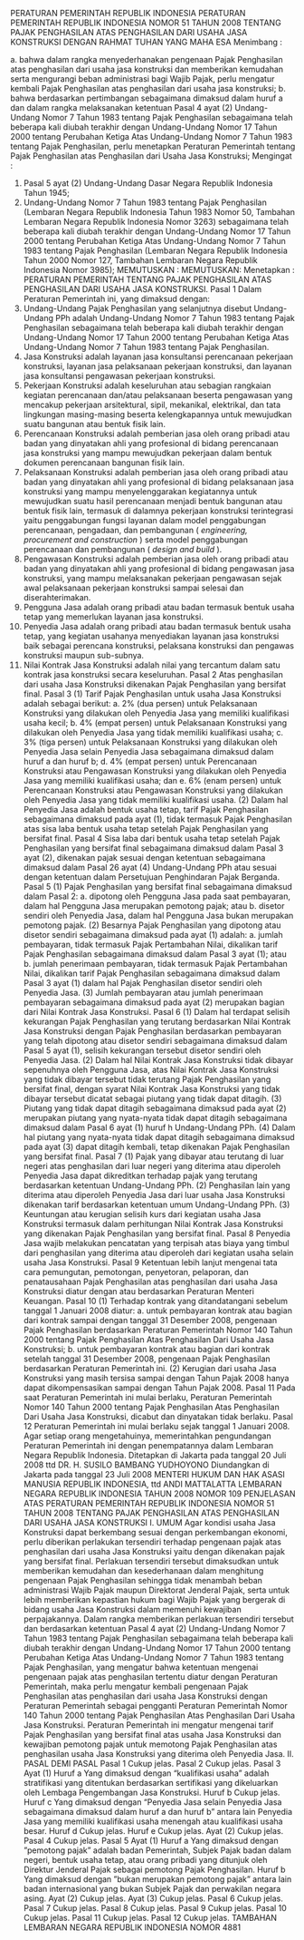  PERATURAN PEMERINTAH REPUBLIK INDONESIA PERATURAN PEMERINTAH REPUBLIK INDONESIA NOMOR 51 TAHUN 2008 TENTANG PAJAK PENGHASILAN ATAS PENGHASILAN DARI USAHA JASA KONSTRUKSI
DENGAN RAHMAT TUHAN YANG MAHA ESA
Menimbang :

a. bahwa dalam rangka menyederhanakan pengenaan Pajak Penghasilan atas penghasilan dari usaha jasa konstruksi dan memberikan kemudahan serta mengurangi beban administrasi bagi Wajib Pajak, perlu mengatur kembali Pajak Penghasilan atas penghasilan dari usaha jasa konstruksi;
b. bahwa berdasarkan pertimbangan sebagaimana dimaksud dalam huruf a dan dalam rangka melaksanakan ketentuan Pasal 4 ayat (2) Undang-Undang Nomor 7 Tahun 1983 tentang Pajak Penghasilan sebagaimana telah beberapa kali diubah terakhir dengan Undang-Undang Nomor 17 Tahun 2000 tentang Perubahan Ketiga Atas Undang-Undang Nomor 7 Tahun 1983 tentang Pajak Penghasilan, perlu menetapkan Peraturan Pemerintah tentang Pajak Penghasilan atas Penghasilan dari Usaha Jasa Konstruksi;
Mengingat :

1. Pasal 5 ayat (2) Undang-Undang Dasar Negara Republik Indonesia Tahun 1945;
2. Undang-Undang Nomor 7 Tahun 1983 tentang Pajak Penghasilan (Lembaran Negara Republik Indonesia Tahun 1983 Nomor 50, Tambahan Lembaran Negara Republik Indonesia Nomor 3263) sebagaimana telah beberapa kali diubah terakhir dengan Undang-Undang Nomor 17 Tahun 2000 tentang Perubahan Ketiga Atas Undang-Undang Nomor 7 Tahun 1983 tentang Pajak Penghasilan (Lembaran Negara Republik Indonesia Tahun 2000 Nomor 127, Tambahan Lembaran Negara Republik Indonesia Nomor 3985);
MEMUTUSKAN :
MEMUTUSKAN:
 Menetapkan : PERATURAN PEMERINTAH TENTANG PAJAK PENGHASILAN ATAS PENGHASILAN DARI USAHA JASA KONSTRUKSI.
Pasal 1
Dalam Peraturan Pemerintah ini, yang dimaksud dengan:
1. Undang-Undang Pajak Penghasilan yang selanjutnya disebut Undang-Undang PPh adalah Undang-Undang Nomor 7 Tahun 1983 tentang Pajak Penghasilan sebagaimana telah beberapa kali diubah terakhir dengan Undang-Undang Nomor 17 Tahun 2000 tentang Perubahan Ketiga Atas Undang-Undang Nomor 7 Tahun 1983 tentang Pajak Penghasilan.
2. Jasa Konstruksi adalah layanan jasa konsultansi perencanaan pekerjaan konstruksi, layanan jasa pelaksanaan pekerjaan konstruksi, dan layanan jasa konsultansi pengawasan pekerjaan konstruksi.
3. Pekerjaan Konstruksi adalah keseluruhan atau sebagian rangkaian kegiatan perencanaan dan/atau pelaksanaan beserta pengawasan yang mencakup pekerjaan arsitektural, sipil, mekanikal, elektrikal, dan tata lingkungan masing-masing beserta kelengkapannya untuk mewujudkan suatu bangunan atau bentuk fisik lain.
4. Perencanaan Konstruksi adalah pemberian jasa oleh orang pribadi atau badan yang dinyatakan ahli yang profesional di bidang perencanaan jasa konstruksi yang mampu mewujudkan pekerjaan dalam bentuk dokumen perencanaan bangunan fisik lain.
5. Pelaksanaan Konstruksi adalah pemberian jasa oleh orang pribadi atau badan yang dinyatakan ahli yang profesional di bidang pelaksanaan jasa konstruksi yang mampu menyelenggarakan kegiatannya untuk mewujudkan suatu hasil perencanaan menjadi bentuk bangunan atau bentuk fisik lain, termasuk di dalamnya pekerjaan konstruksi terintegrasi yaitu penggabungan fungsi layanan dalam model penggabungan perencanaan, pengadaan, dan pembangunan ( _engineering, procurement_ _and construction_ ) serta model penggabungan perencanaan dan pembangunan ( _design and build_ ).
6. Pengawasan Konstruksi adalah pemberian jasa oleh orang pribadi atau badan yang dinyatakan ahli yang profesional di bidang pengawasan jasa konstruksi, yang mampu melaksanakan pekerjaan pengawasan sejak awal pelaksanaan pekerjaan konstruksi sampai selesai dan diserahterimakan.
7. Pengguna Jasa adalah orang pribadi atau badan termasuk bentuk usaha tetap yang memerlukan layanan jasa konstruksi.
8. Penyedia Jasa adalah orang pribadi atau badan termasuk bentuk usaha tetap, yang kegiatan usahanya menyediakan layanan jasa konstruksi baik sebagai perencana konstruksi, pelaksana konstruksi dan pengawas konstruksi maupun sub-subnya.
9. Nilai Kontrak Jasa Konstruksi adalah nilai yang tercantum dalam satu kontrak jasa konstruksi secara keseluruhan.
Pasal 2
Atas penghasilan dari usaha Jasa Konstruksi dikenakan Pajak Penghasilan yang bersifat final.
Pasal 3
(1) Tarif Pajak Penghasilan untuk usaha Jasa Konstruksi adalah sebagai berikut:
a. 2% (dua persen) untuk Pelaksanaan Konstruksi yang dilakukan oleh Penyedia Jasa yang memiliki kualifikasi usaha kecil;
b. 4% (empat persen) untuk Pelaksanaan Konstruksi yang dilakukan oleh Penyedia Jasa yang tidak memiliki kualifikasi usaha;
c. 3% (tiga persen) untuk Pelaksanaan Konstruksi yang dilakukan oleh Penyedia Jasa selain Penyedia Jasa sebagaimana dimaksud dalam huruf a dan huruf b;
d. 4% (empat persen) untuk Perencanaan Konstruksi atau Pengawasan Konstruksi yang dilakukan oleh Penyedia Jasa yang memiliki kualifikasi usaha; dan
e. 6% (enam persen) untuk Perencanaan Konstruksi atau Pengawasan Konstruksi yang dilakukan oleh Penyedia Jasa yang tidak memiliki kualifikasi usaha.
(2) Dalam hal Penyedia Jasa adalah bentuk usaha tetap, tarif Pajak Penghasilan sebagaimana dimaksud pada ayat (1), tidak termasuk Pajak Penghasilan atas sisa laba bentuk usaha tetap setelah Pajak Penghasilan yang bersifat final.
Pasal 4
Sisa laba dari bentuk usaha tetap setelah Pajak Penghasilan yang bersifat final sebagaimana dimaksud dalam Pasal 3 ayat (2), dikenakan pajak sesuai dengan ketentuan sebagaimana dimaksud dalam Pasal 26 ayat (4) Undang-Undang PPh atau sesuai dengan ketentuan dalam Persetujuan Penghindaran Pajak Berganda.
Pasal 5
(1) Pajak Penghasilan yang bersifat final sebagaimana dimaksud dalam Pasal 2:
a. dipotong oleh Pengguna Jasa pada saat pembayaran, dalam hal Pengguna Jasa merupakan pemotong pajak; atau
b. disetor sendiri oleh Penyedia Jasa, dalam hal Pengguna Jasa bukan merupakan pemotong pajak.
(2) Besarnya Pajak Penghasilan yang dipotong atau disetor sendiri sebagaimana dimaksud pada ayat (1) adalah:
a. jumlah pembayaran, tidak termasuk Pajak Pertambahan Nilai, dikalikan tarif Pajak Penghasilan sebagaimana dimaksud dalam Pasal 3 ayat (1); atau
b. jumlah penerimaan pembayaran, tidak termasuk Pajak Pertambahan Nilai, dikalikan tarif Pajak Penghasilan sebagaimana dimaksud dalam Pasal 3 ayat (1) dalam hal Pajak Penghasilan disetor sendiri oleh Penyedia Jasa.
(3) Jumlah pembayaran atau jumlah penerimaan pembayaran sebagaimana dimaksud pada ayat (2) merupakan bagian dari Nilai Kontrak Jasa Konstruksi.
Pasal 6
(1) Dalam hal terdapat selisih kekurangan Pajak Penghasilan yang terutang berdasarkan Nilai Kontrak Jasa Konstruksi dengan Pajak Penghasilan berdasarkan pembayaran yang telah dipotong atau disetor sendiri sebagaimana dimaksud dalam Pasal 5 ayat (1), selisih kekurangan tersebut disetor sendiri oleh Penyedia Jasa.
(2) Dalam hal Nilai Kontrak Jasa Konstruksi tidak dibayar sepenuhnya oleh Pengguna Jasa, atas Nilai Kontrak Jasa Konstruksi yang tidak dibayar tersebut tidak terutang Pajak Penghasilan yang bersifat final, dengan syarat Nilai Kontrak Jasa Konstruksi yang tidak dibayar tersebut dicatat sebagai piutang yang tidak dapat ditagih.
(3) Piutang yang tidak dapat ditagih sebagaimana dimaksud pada ayat (2) merupakan piutang yang nyata-nyata tidak dapat ditagih sebagaimana dimaksud dalam Pasal 6 ayat (1) huruf h Undang-Undang PPh.
(4) Dalam hal piutang yang nyata-nyata tidak dapat ditagih sebagaimana dimaksud pada ayat (3) dapat ditagih kembali, tetap dikenakan Pajak Penghasilan yang bersifat final.
Pasal 7
(1) Pajak yang dibayar atau terutang di luar negeri atas penghasilan dari luar negeri yang diterima atau diperoleh Penyedia Jasa dapat dikreditkan terhadap pajak yang terutang berdasarkan ketentuan Undang-Undang PPh.
(2) Penghasilan lain yang diterima atau diperoleh Penyedia Jasa dari luar usaha Jasa Konstruksi dikenakan tarif berdasarkan ketentuan umum Undang-Undang PPh.
(3) Keuntungan atau kerugian selisih kurs dari kegiatan usaha Jasa Konstruksi termasuk dalam perhitungan Nilai Kontrak Jasa Konstruksi yang dikenakan Pajak Penghasilan yang bersifat final.
Pasal 8
Penyedia Jasa wajib melakukan pencatatan yang terpisah atas biaya yang timbul dari penghasilan yang diterima atau diperoleh dari kegiatan usaha selain usaha Jasa Konstruksi.
Pasal 9
Ketentuan lebih lanjut mengenai tata cara pemungutan, pemotongan, penyetoran, pelaporan, dan penatausahaan Pajak Penghasilan atas penghasilan dari usaha Jasa Konstruksi diatur dengan atau berdasarkan Peraturan Menteri Keuangan.
Pasal 10
(1) Terhadap kontrak yang ditandatangani sebelum tanggal 1 Januari 2008 diatur:
a. untuk pembayaran kontrak atau bagian dari kontrak sampai dengan tanggal 31 Desember 2008, pengenaan Pajak Penghasilan berdasarkan Peraturan Pemerintah Nomor 140 Tahun 2000 tentang Pajak Penghasilan Atas Penghasilan Dari Usaha Jasa Konstruksi;
b. untuk pembayaran kontrak atau bagian dari kontrak setelah tanggal 31 Desember 2008, pengenaan Pajak Penghasilan berdasarkan Peraturan Pemerintah ini.
(2) Kerugian dari usaha Jasa Konstruksi yang masih tersisa sampai dengan Tahun Pajak 2008 hanya dapat dikompensasikan sampai dengan Tahun Pajak 2008.
Pasal 11
Pada saat Peraturan Pemerintah ini mulai berlaku, Peraturan Pemerintah Nomor 140 Tahun 2000 tentang Pajak Penghasilan Atas Penghasilan Dari Usaha Jasa Konstruksi, dicabut dan dinyatakan tidak berlaku.
Pasal 12
Peraturan Pemerintah ini mulai berlaku sejak tanggal 1 Januari 2008.
Agar setiap orang mengetahuinya, memerintahkan pengundangan Peraturan Pemerintah ini dengan penempatannya dalam Lembaran Negara Republik Indonesia. Ditetapkan di Jakarta pada tanggal 20 Juli 2008 ttd DR. H. SUSILO BAMBANG YUDHOYONO Diundangkan di Jakarta pada tanggal 23 Juli 2008 MENTERI HUKUM DAN HAK ASASI MANUSIA REPUBLIK INDONESIA, ttd ANDI MATTALATTA LEMBARAN NEGARA REPUBLIK INDONESIA TAHUN 2008 NOMOR 109 PENJELASAN ATAS PERATURAN PEMERINTAH REPUBLIK INDONESIA NOMOR 51 TAHUN 2008 TENTANG PAJAK PENGHASILAN ATAS PENGHASILAN DARI USAHA JASA KONSTRUKSI I. UMUM Agar kondisi usaha Jasa Konstruksi dapat berkembang sesuai dengan perkembangan ekonomi, perlu diberikan perlakukan tersendiri terhadap pengenaan pajak atas penghasilan dari usaha Jasa Konstruksi yaitu dengan dikenakan pajak yang bersifat final. Perlakuan tersendiri tersebut dimaksudkan untuk memberikan kemudahan dan kesederhanaan dalam menghitung pengenaan Pajak Penghasilan sehingga tidak menambah beban administrasi Wajib Pajak maupun Direktorat Jenderal Pajak, serta untuk lebih memberikan kepastian hukum bagi Wajib Pajak yang bergerak di bidang usaha Jasa Konstruksi dalam memenuhi kewajiban perpajakannya. Dalam rangka memberikan perlakuan tersendiri tersebut dan berdasarkan ketentuan Pasal 4 ayat (2) Undang-Undang Nomor 7 Tahun 1983 tentang Pajak Penghasilan sebagaimana telah beberapa kali diubah terakhir dengan Undang-Undang Nomor 17 Tahun 2000 tentang Perubahan Ketiga Atas Undang-Undang Nomor 7 Tahun 1983 tentang Pajak Penghasilan, yang mengatur bahwa ketentuan mengenai pengenaan pajak atas penghasilan tertentu diatur dengan Peraturan Pemerintah, maka perlu mengatur kembali pengenaan Pajak Penghasilan atas penghasilan dari usaha Jasa Konstruksi dengan Peraturan Pemerintah sebagai pengganti Peraturan Pemerintah Nomor 140 Tahun 2000 tentang Pajak Penghasilan Atas Penghasilan Dari Usaha Jasa Konstruksi. Peraturan Pemerintah ini mengatur mengenai tarif Pajak Penghasilan yang bersifat final atas usaha Jasa Konstruksi dan kewajiban pemotong pajak untuk memotong Pajak Penghasilan atas penghasilan usaha Jasa Konstruksi yang diterima oleh Penyedia Jasa. II. PASAL DEMI PASAL
Pasal 1
Cukup jelas.
Pasal 2
Cukup jelas.
Pasal 3
Ayat (1) Huruf a Yang dimaksud dengan “kualifikasi usaha” adalah stratifikasi yang ditentukan berdasarkan sertifikasi yang dikeluarkan oleh Lembaga Pengembangan Jasa Konstruksi. Huruf b Cukup jelas. Huruf c Yang dimaksud dengan “Penyedia Jasa selain Penyedia Jasa sebagaimana dimaksud dalam huruf a dan huruf b” antara lain Penyedia Jasa yang memiliki kualifikasi usaha menengah atau kualifikasi usaha besar. Huruf d Cukup jelas. Huruf e Cukup jelas. Ayat (2) Cukup jelas.
Pasal 4
Cukup jelas.
Pasal 5
Ayat (1) Huruf a Yang dimaksud dengan ”pemotong pajak” adalah badan Pemerintah, Subjek Pajak badan dalam negeri, bentuk usaha tetap, atau orang pribadi yang ditunjuk oleh Direktur Jenderal Pajak sebagai pemotong Pajak Penghasilan. Huruf b Yang dimaksud dengan ”bukan merupakan pemotong pajak” antara lain badan internasional yang bukan Subjek Pajak dan perwakilan negara asing. Ayat (2) Cukup jelas. Ayat (3) Cukup jelas. Pasal 6 Cukup jelas.
Pasal 7
Cukup jelas.
Pasal 8
Cukup jelas. Pasal 9 Cukup jelas. Pasal 10 Cukup jelas. Pasal 11 Cukup jelas. Pasal 12 Cukup jelas. TAMBAHAN LEMBARAN NEGARA REPUBLIK INDONESIA NOMOR 4881